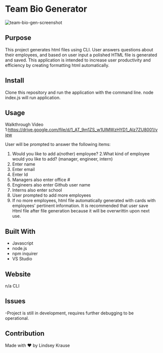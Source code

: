 # Team Bio Generator 
![team-bio-gen-screenshot](https://user-images.githubusercontent.com/79954805/119298874-bcecc980-bc12-11eb-97e7-3983025d9757.png)

## Purpose
This project generates html files using CLI.  User answers questions about their employees, and based on user input a polished HTML file is generated and saved.  This application is intended to increase user productivity and efficiency by creating formatting html automatically.  

## Install
Clone this repository and run the application with the command line. 
node index.js will run application.

## Usage
Walkthrough Video 1:https://drive.google.com/file/d/1_AT_9m1ZS_w1UlMWzHYD1_Alz7ZU8001/view

User will be prompted to answer the following items:
1. Would you like to add a(nother) employee?
2.What kind of employee would you like to add? (manager, engineer, intern)
3. Enter name
4. Enter email
5. Enter Id
6. Managers also enter office #
7. Engineers also enter Github user name
8. Interns also enter school
9. User prompted to add more employees
10. If no more employees, html file automatically generated with cards with employees' pertinent information. It is recommended that user save Html file after file generation because it will be overwrittin upon next use. 

## Built With
* Javascript
* node.js
* npm inquirer
* VS Studio

## Website
n/a CLI

## Issues
-Project is still in development, requires further debugging to be operational. 

## Contribution
Made with ❤️ by Lindsey Krause 
